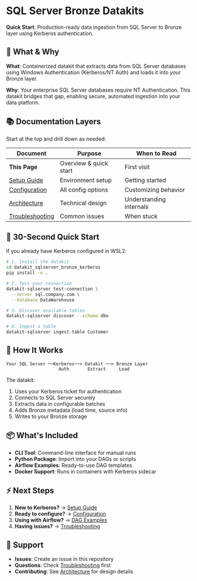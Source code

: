 # SQL Server Bronze Datakits

**Quick Start**: Production-ready data ingestion from SQL Server to Bronze layer using Kerberos authentication.

## 🎯 What & Why

**What**: Containerized datakit that extracts data from SQL Server databases using Windows Authentication (Kerberos/NT Auth) and loads it into your Bronze layer.

**Why**: Your enterprise SQL Server databases require NT Authentication. This datakit bridges that gap, enabling secure, automated ingestion into your data platform.

## 📚 Documentation Layers

Start at the top and drill down as needed:

| Document | Purpose | When to Read |
|----------|---------|--------------|
| **This Page** | Overview & quick start | First visit |
| [Setup Guide](./docs/setup-guide.md) | Environment setup | Getting started |
| [Configuration](./docs/configuration.md) | All config options | Customizing behavior |
| [Architecture](./docs/architecture.md) | Technical design | Understanding internals |
| [Troubleshooting](./docs/troubleshooting.md) | Common issues | When stuck |

## 🚀 30-Second Quick Start

If you already have Kerberos configured in WSL2:

```bash
# 1. Install the datakit
cd datakit_sqlserver_bronze_kerberos
pip install -e .

# 2. Test your connection
datakit-sqlserver test-connection \
  --server sql.company.com \
  --database DataWarehouse

# 3. Discover available tables
datakit-sqlserver discover --schema dbo

# 4. Ingest a table
datakit-sqlserver ingest-table Customer
```

## 🔄 How It Works

```
Your SQL Server ──Kerberos──> Datakit ──> Bronze Layer
                    Auth       Extract     Load
```

The datakit:
1. Uses your Kerberos ticket for authentication
2. Connects to SQL Server securely
3. Extracts data in configurable batches
4. Adds Bronze metadata (load time, source info)
5. Writes to your Bronze storage

## 📦 What's Included

- **CLI Tool**: Command-line interface for manual runs
- **Python Package**: Import into your DAGs or scripts
- **Airflow Examples**: Ready-to-use DAG templates
- **Docker Support**: Runs in containers with Kerberos sidecar

## ⚡ Next Steps

1. **New to Kerberos?** → [Setup Guide](./docs/setup-guide.md)
2. **Ready to configure?** → [Configuration](./docs/configuration.md)
3. **Using with Airflow?** → [DAG Examples](./examples/)
4. **Having issues?** → [Troubleshooting](./docs/troubleshooting.md)

## 🤝 Support

- **Issues**: Create an issue in this repository
- **Questions**: Check [Troubleshooting](./docs/troubleshooting.md) first
- **Contributing**: See [Architecture](./docs/architecture.md) for design details
